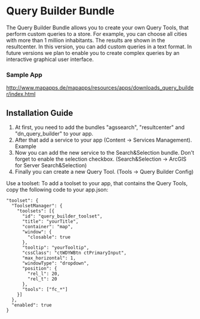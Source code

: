 # Query Builder Bundle
The Query Builder Bundle allows you to create your own Query Tools, that perform custom queries to a store. For example, you can choose all cities with more than 1 million inhabitants. The results are shown in the resultcenter. In this version, you can add custom queries in a text format. In future versions we plan to enable you to create complex queries by an interactive graphical user interface.

### Sample App ###
http://www.mapapps.de/mapapps/resources/apps/downloads_query_builder/index.html

Installation Guide
------------------
1. At first, you need to add the bundles "agssearch", "resultcenter" and "dn_query_builder" to your app.
2. After that add a service to your app (Content -> Services Management). Example
3. Now you can add the new service to the Search&Selection bundle. Don't forget to enable the selection checkbox. (Search&Selection -> ArcGIS for Server Search&Selection)
4. Finally you can create a new Query Tool. (Tools -> Query Builder Config)

Use a toolset:
To add a toolset to your app, that contains the Query Tools, copy the following code to your app.json:
```
"toolset": {
  "ToolsetManager": {
    "toolsets": [{
      "id": "query_builder_toolset",
      "title": "yourTitle",
      "container": "map",
      "window": {
        "closable": true
      },
      "tooltip": "yourTooltip",
      "cssClass": "ctWDYWBtn ctPrimaryInput",
      "max_horizontal": 1,
      "windowType": "dropdown",
      "position": {
        "rel_l": 20,
        "rel_t": 20
      },
      "tools": ["fc_*"]
    }]
  },
  "enabled": true
}
```
